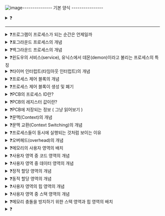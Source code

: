 ![image](https://github.com/user-attachments/assets/fd7f6ca6-b335-4b45-9dbd-aac0edc53941)--------------- 기본 양식 ----------------

<details>
<summary>❓</summary>

>""

</details>

------------------------------------------

<details>
<summary>❓프로그램이 프로세스가 되는 순간은 언제일까</summary>

>"보조기억장치에 저장된 프로그램을 메모리에 적재하고 실행하는 순간 그 프로그램은 프로세스가 된다. 이 과정을 프로세스를 생성한다고 표현함."
![image](https://github.com/user-attachments/assets/95dc97c0-2cb6-4967-afac-0ad25a0b76b8)

</details>

<details>
<summary>❓포그라운드 프로세스의 개념</summary>

>"포그라운드 프로세스(foreground process)란 사용자가 보는 앞에서 실행되는 프로세스를 말한다."

</details>

<details>
<summary>❓백그라운드 프로세스의 개념</summary>

>"백그라운드 프로세스(background process)란 사용자가 보지 못하는 뒤편에서 실행되는 프로세스를 말한다."

</details>

<details>
<summary>❓윈도우의 서비스(service), 유닉스에서 데몬(demon)이라고 불리는 프로세스의 특징</summary>

>"사용자와 상호작용을 하지 않고, 묵묵히 정해진 일만 수행하는 백그라운드 프로세스를 말한다."

</details>

<details>
<summary>❓타이머 인터럽트(타임아웃 인터럽트)의 개념</summary>

>"클럭 신호를 발생시키는 장치에 의해 주기적으로 발생하는 하드웨어 인터럽트로, CPU 사용 시간이 끝났음을 알리는 인터럽트이다."
![image](https://github.com/user-attachments/assets/3df0f4ff-e430-4ace-a592-b49326bae75e)

</details>

<details>
<summary>❓프로세스 제어 블록의 개념</summary>

>"프로세스 제어 블록은 운영체제가 이용하는 프로세스와 관련된 정보를 저장하는 자료 구조이다."
![image](https://github.com/user-attachments/assets/aaf88662-e54e-45d3-af69-877bc379191c)

</details>

<details>
<summary>❓프로세스 제어 블록이 생성 및 폐기</summary>

>"PCB는 프로세스 생성 시에 커널 영역에 생성되고 실행이 끝나면 폐기된다. 즉, 새로운 프로세스의 실행 및 종료는 PCB의 생성 및 폐기와 같다."

</details>

<details>
<summary>❓PCB의 프로세스 ID란?</summary>

>"Process ID; PID는 특정 프로세스를 식별하기 위해 부여하는 고유한 번호이다. 같은 일을 수행하는 프로그램도 두 번 실행하면 PID가 다른 두 개의 프로세스가 생성됨."

</details>

<details>
<summary>❓PCB의 레지스터 값이란?</summary>

>"프로세스는 자신의 실행 차례가 돌아오면 이전까지 사용했던 레지스터의 중간값들을 모두 복원해서 작업을 재개한다. PCB에는 프로그램 카운터를 비롯한 레지스터 값들이 담긴다."

</details>

<details>
<summary>❓PCB에 저장되는 정보 ( 그냥 읽어보기 )</summary>

>"프로세스 ID, 레지스터 값, 프로세스 상태 정보, CPU 스케줄링 정보, 프로세스의 메모리 주소 정보, 사용한 파일 및 입출력 장치 목록"
![image](https://github.com/user-attachments/assets/4edd6c32-71a4-4894-80ec-da364c72745e)

</details>

<details>
<summary>❓문맥(Context)의 개념</summary>

>"작업한 중간 정보, 즉 하나의 프로세스 수행을 재개하기 위해 기억해야 할 정보를 문맥이라고 한다. 하나의 프로세스 문맥은 해당 프로세스의 PCB에 표현되어 있다."

</details>

<details>
<summary>❓문맥 교환(Context Switching)의 개념</summary>

>"기존 프로세스의 문맥은 PCB에 백업하고, 새로운 프로세스를 실행하기 위해 문맥을 PCB로부터 복구해서 새로운 프로세스를 실행하는 것을 문맥 교환이라고 한다."
![image](https://github.com/user-attachments/assets/ca71865a-f989-4ed8-a270-640c4236b08b)
>![image](https://github.com/user-attachments/assets/aa4f5520-ed04-4e52-abcc-3313f03696f4)


</details>

<details>
<summary>❓프로세스들이 동시에 실행되는 것처럼 보이는 이유</summary>

>"문맥 교환이 일어나서 여러 프로세스들이 끊임없이 빠르게 번갈아서 수행이 되기 때문에, 단 문맥 교환을 너무 자주하면 오버헤드가 발생할 수 있다."

</details>

<details>
<summary>❓오버헤드(overhead)의 개념</summary>

>"어떠한 처리를 위해 들어가는 간접적인 처리 시간 및 메모리"

</details>

<details>
<summary>❓메모리의 사용자 영역의 배치</summary>

>"하나의 프로세스는 사용자 영역에 크게 코드 영역, 데이터 영역, 힙 영역, 스택 영역으로 나뉘어서 저장된다."
![image](https://github.com/user-attachments/assets/30a3b85a-18de-447a-9663-84c4259f8921)

</details>

<details>
<summary>❓사용자 영역 중 코드 영역의 개념</summary>

>"코드 영역은 텍스트 영역이라고도 불리고, 실행할 수 있는 코드 ( 기계어로 된 명령어 ) 가 저장된다. 데이터가 아닌 CPU가 실행할 명령어가 담겨 있어 쓰기가 금지된, 읽기전용(read-only) 공간이다."

</details>

<details>
<summary>❓사용자 영역 중 데이터 영역의 개념</summary>

>"프로그램이 실행되는 동안 유지할 데이터가 저장되는 공간이다. 대표적인 데이터 영역의 데이터로는 전역 변수(global variable)가 있다."

</details>

<details>
<summary>❓정적 할당 영역의 개념</summary>

>"코드 영역과 데이터 영역은 프로그램이 실행되는 동안 크기가 변하지 않는 크기가 고정된 영역인데, 이를 정적 할당 영역이라고 부른다."

</details>

<details>
<summary>❓동적 할당 영역의 개념</summary>

>"힙 영역과 스택 영역은 프로세스 실행 과정에서 그 크기가 변할 수 있는 영역인데, 이를 동적 할당 영역이라고 부른다."

</details>

<details>
<summary>❓사용자 영역의 힙 영역의 개념</summary>

>"힙 영역(heap segment)는 프로그래머가 직접 할당할 수 있는 저장 공간이다. 단, 사용 후 해당 메모리 공간을 반환해야 하고 반환하지 않으면 계속 메모리에 남아서 메모리 누수(memory leak)이 발생한다."

</details>

<details>
<summary>❓사용자 영역 중 스택 영역의 개념</summary>

>"스택 영역(stack segment)는 데이터를 일시적으로 저장하는 공간이다. 대표적으로는 지역 변수, 매개 변수와 같이 함수가 끝나면 사라지는 변수들이 대표적이다. 일시적으로 저장할 데이터는 스택 영역에 PUSH되고, 더 이상 필요하지 않은 데이터는 POP되면서 스택 영역에서 사라진다."

</details>

<details>
<summary>❓메모리 충돌을 방지하기 위한 스택 영역과 힙 영역의 배치</summary>

>"힙 영역은 메모리의 낮은 주소부터 높은 주소로 할당되고, 스택 영역은 메모리의 높은 주소에서 낮은 주소로 할당된다."
>![image](https://github.com/user-attachments/assets/6f792615-4ac2-4106-9e0f-502f74b589d7)


</details>

<details>
<summary>❓</summary>

>""

</details>
